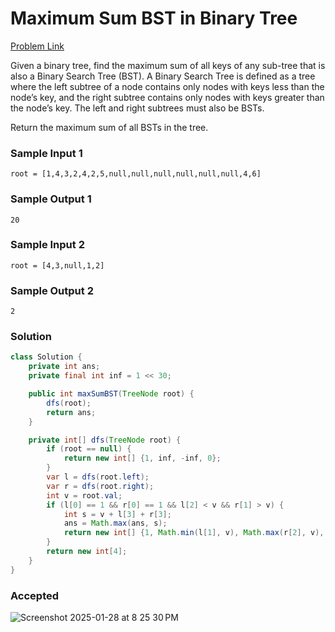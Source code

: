 # Maximum Sum BST in Binary Tree

[Problem Link](https://leetcode.com/problems/maximum-sum-bst-in-binary-tree/description/)

Given a binary tree, find the maximum sum of all keys of any sub-tree that is also a Binary Search Tree (BST). A Binary Search Tree is defined as a tree where the left subtree of a node contains only nodes with keys less than the node’s key, and the right subtree contains only nodes with keys greater than the node’s key. The left and right subtrees must also be BSTs.

Return the maximum sum of all BSTs in the tree.

### Sample Input 1
```
root = [1,4,3,2,4,2,5,null,null,null,null,null,null,4,6]
```

### Sample Output 1
```
20
```

### Sample Input 2
```
root = [4,3,null,1,2]
```

### Sample Output 2
```
2
```

### Solution
```java
class Solution {
    private int ans;
    private final int inf = 1 << 30;

    public int maxSumBST(TreeNode root) {
        dfs(root);
        return ans;
    }

    private int[] dfs(TreeNode root) {
        if (root == null) {
            return new int[] {1, inf, -inf, 0};
        }
        var l = dfs(root.left);
        var r = dfs(root.right);
        int v = root.val;
        if (l[0] == 1 && r[0] == 1 && l[2] < v && r[1] > v) {
            int s = v + l[3] + r[3];
            ans = Math.max(ans, s);
            return new int[] {1, Math.min(l[1], v), Math.max(r[2], v), s};
        }
        return new int[4];
    }
}
```

### Accepted
![Screenshot 2025-01-28 at 8 25 30 PM](https://github.com/user-attachments/assets/5fb91c65-3d1e-4a33-b751-823cce362b00)

